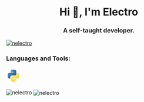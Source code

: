 <h1 align="center">Hi 👋, I'm Electro</h1>
<h3 align="center">A self-taught developer.</h3>

<p align="left"> <a href="https://github.com/ryo-ma/github-profile-trophy"><img src="https://github-profile-trophy.vercel.app/?username=nelectro" alt="nelectro" /></a> </p>

<p align="left">
</p>

<h3 align="left">Languages and Tools:</h3>
<p align="left"> <a href="https://www.python.org" target="_blank" rel="noreferrer"> <img src="https://raw.githubusercontent.com/devicons/devicon/master/icons/python/python-original.svg" alt="python" width="40" height="40"/> </a> </p>

<p><img align="left" src="https://github-readme-stats.vercel.app/api/top-langs?username=nelectro&show_icons=true&locale=en&layout=compact" alt="nelectro" /></p>

<p>&nbsp;<img align="center" src="https://github-readme-stats.vercel.app/api?username=nelectro&show_icons=true&locale=en" alt="nelectro" /></p>
